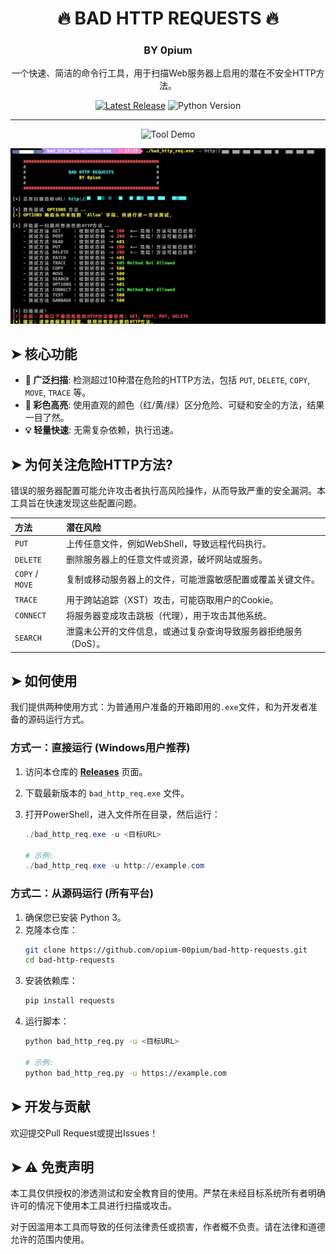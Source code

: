<div align="center">
  <h1>🔥 BAD HTTP REQUESTS 🔥</h1>
  <h3>BY 0pium</h3>
  <p>
    一个快速、简洁的命令行工具，用于扫描Web服务器上启用的潜在不安全HTTP方法。
  </p>
  
  <p>
    <a href="https://github.com/opium-00pium/bad-http-requests/releases/latest"><img src="https://img.shields.io/github/v/release/opium-00pium/bad-http-requests?label=latest%20release&color=blue" alt="Latest Release"></a>
    <img src="https://img.shields.io/badge/Python-3.10+-blueviolet" alt="Python Version">
  </p>
</div>

---

<p align="center">
  <img src="https://raw.githubusercontent.com/opium-00pium/bad-http-requests/main/assets/screenshot.gif" alt="Tool Demo">
</p>

![Tool Screenshot](img/screenshot.png)

## ➤ 核心功能

- **🚀 广泛扫描**: 检测超过10种潜在危险的HTTP方法，包括 `PUT`, `DELETE`, `COPY`, `MOVE`, `TRACE` 等。
- **🎨 彩色高亮**: 使用直观的颜色（红/黄/绿）区分危险、可疑和安全的方法，结果一目了然。
- **💡 轻量快速**: 无需复杂依赖，执行迅速。

## ➤ 为何关注危险HTTP方法?

错误的服务器配置可能允许攻击者执行高风险操作，从而导致严重的安全漏洞。本工具旨在快速发现这些配置问题。

| 方法          | 潜在风险                                                     |
| :------------ | :----------------------------------------------------------- |
| `PUT`         | 上传任意文件，例如WebShell，导致远程代码执行。               |
| `DELETE`      | 删除服务器上的任意文件或资源，破坏网站或服务。               |
| `COPY` / `MOVE` | 复制或移动服务器上的文件，可能泄露敏感配置或覆盖关键文件。 |
| `TRACE`       | 用于跨站追踪（XST）攻击，可能窃取用户的Cookie。            |
| `CONNECT`     | 将服务器变成攻击跳板（代理），用于攻击其他系统。             |
| `SEARCH`      | 泄露未公开的文件信息，或通过复杂查询导致服务器拒绝服务（DoS）。 |

## ➤ 如何使用

我们提供两种使用方式：为普通用户准备的开箱即用的`.exe`文件，和为开发者准备的源码运行方式。

### 方式一：直接运行 (Windows用户推荐)

1.  访问本仓库的 [**Releases**](https://github.com/opium-00pium/bad-http-requests/releases) 页面。
2.  下载最新版本的 `bad_http_req.exe` 文件。
3.  打开PowerShell，进入文件所在目录，然后运行：

    ```powershell
    ./bad_http_req.exe -u <目标URL>

    # 示例:
    ./bad_http_req.exe -u http://example.com
    ```

### 方式二：从源码运行 (所有平台)

1.  确保您已安装 Python 3。
2.  克隆本仓库：
    ```bash
    git clone https://github.com/opium-00pium/bad-http-requests.git
    cd bad-http-requests
    ```
3.  安装依赖库：
    ```bash
    pip install requests
    ```
4.  运行脚本：
    ```bash
    python bad_http_req.py -u <目标URL>

    # 示例:
    python bad_http_req.py -u https://example.com
    ```

## ➤ 开发与贡献

欢迎提交Pull Request或提出Issues！

## ➤ ⚠️ 免责声明

本工具仅供授权的渗透测试和安全教育目的使用。严禁在未经目标系统所有者明确许可的情况下使用本工具进行扫描或攻击。

对于因滥用本工具而导致的任何法律责任或损害，作者概不负责。请在法律和道德允许的范围内使用。
